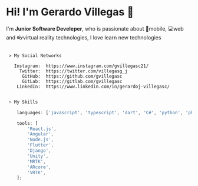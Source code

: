 # Hi! I'm Gerardo Villegas 👋

I'm **Junior Software Develeper**, who is passionate about 📱mobile, 💻web and 👓virtual reality technologies, I love learn new technologies

```

 > My Social Networks

   Instagram:  https://www.instagram.com/gvillegasc21/
     Twitter:  https://twitter.com/villegasg_j
      GitHub:  https://github.com/gvillegasc
      GitLab:  https://gitlab.com/gvillegasc
    LinkedIn:  https://www.linkedin.com/in/gerardoj-villegasc/

```

```javascript

 > My Skills

    languages: ['javascript', 'typescript', 'dart', 'C#', 'python', 'php', 'java'];

    tools: [
        'React.js',
        'Angular',
        'Node.js',
        'Flutter',
        'Django',
        'Unity',
        'MRTK',
        'ARcore',
        'VRTK',
    ];

```

<!--
**gvillegasc/gvillegasc** is a ✨ _special_ ✨ repository because its `README.md` (this file) appears on your GitHub profile.

Here are some ideas to get you started:

- 🔭 I’m currently working on ...
- 🌱 I’m currently learning ...
- 👯 I’m looking to collaborate on ...
- 🤔 I’m looking for help with ...
- 💬 Ask me about ...
- 📫 How to reach me: ...
- 😄 Pronouns: ...
- ⚡ Fun fact: ...
-->
